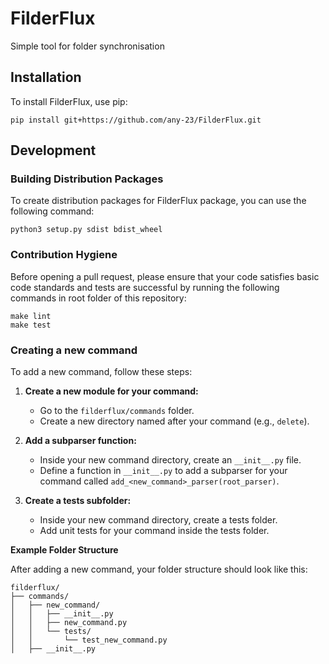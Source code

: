 # FilderFlux
Simple tool for folder synchronisation

## Installation

To install FilderFlux, use pip:

```
pip install git+https://github.com/any-23/FilderFlux.git
```

## Development

### Building Distribution Packages

To create distribution packages for FilderFlux package, you can use the following command:

```
python3 setup.py sdist bdist_wheel
```

### Contribution Hygiene

Before opening a pull request, please ensure that your code satisfies basic code standards and tests are successful by running the following commands in root folder of this repository:

```
make lint
make test
```

### Creating a new command

To add a new command, follow these steps:

1. **Create a new module for your command:**
   - Go to the `filderflux/commands` folder.
   - Create a new directory named after your command (e.g., `delete`).

2. **Add a subparser function:**
   - Inside your new command directory, create an `__init__.py` file.
   - Define a function in `__init__.py` to add a subparser for your command called `add_<new_command>_parser(root_parser)`.

3. **Create a tests subfolder:**

    - Inside your new command directory, create a tests folder.
    - Add unit tests for your command inside the tests folder.

**Example Folder Structure**

After adding a new command, your folder structure should look like this:

```
filderflux/
├── commands/
│   ├── new_command/
│   │   ├── __init__.py
│   │   ├── new_command.py
│   │   └── tests/
│   │       └── test_new_command.py
│   ├── __init__.py
```

